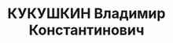 ---
title: КУКУШКИН Владимир Константинович
description: 'Род. в 1905, г. Горький, русский. Проживал: Дзержинский р-н, ст. Доскино.
  Мастер отдела технического контроля опытныхмастерских ГАЗа им.В.М.Молотова

  Арестован 22.10.1936. Обв. по ст. 17-58-8, 58-11. Приговор: ВК ВС СССР, 20.05.1937
  – к 10 г. тюремного заключения, 5 г. п/п'
---